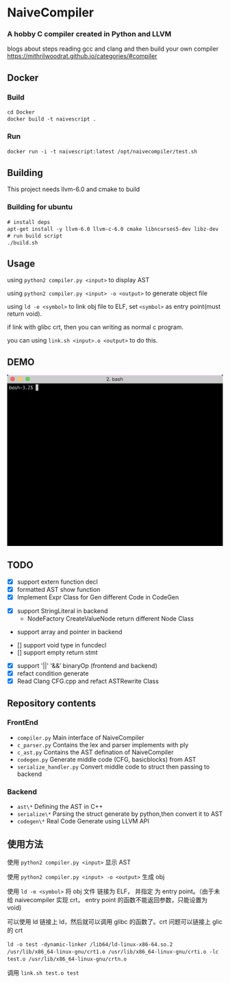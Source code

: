 # NaiveCompiler

### A hobby C compiler created in Python and LLVM

blogs about steps reading gcc and clang and then build your own compiler <https://mithrilwoodrat.github.io/categories/#compiler>

## Docker

### Build

```
cd Docker
docker build -t naivescript .
```

### Run

`docker run -i -t naivescript:latest /opt/naivecompiler/test.sh`

## Building

This project needs llvm-6.0 and cmake to build
 
### Building for ubuntu

```
# install deps
apt-get install -y llvm-6.0 llvm-c-6.0 cmake libncurses5-dev libz-dev
# run build script
./build.sh
```

## Usage

using `python2 compiler.py <input>` to display AST

using `python2 compiler.py <input> -o <output>` to generate object file

using `ld -e <symbol>` to link obj file to ELF, set `<symbol>` as entry point(must return void).

if link with glibc crt, then you can writing as normal c program.

you can using `link.sh <input>.o <output>` to do this.

## DEMO
 ![image](https://github.com/Mithrilwoodrat/naivecompiler/blob/master/demo/demo.gif)

## TODO
 - [x] support extern function decl
 - [x] formatted AST show function
 - [x] Implement Expr Class for Gen different Code in CodeGen 
 * [x] support StringLiteral in backend 
   - NodeFactory CreateValueNode return different Node Class
 * support array and pointer in backend
 - [] support void type in funcdecl
 - [] support empty return stmt
 - [x] support '||' '&&' binaryOp (frontend and backend)
 - [x] refact condition generate
 - [x] Read Clang CFG.cpp and refact ASTRewrite Class

## Repository contents

### FrontEnd
* `compiler.py` Main interface of NaiveCompiler
* `c_parser.py` Contains the lex and parser implements with ply
* `c_ast.py` Contains the AST defination of NaiveCompiler
* `codegen.py` Generate middle code (CFG, basicblocks) from AST
* `serialize_handler.py` Convert middle code to struct then passing to backend

### Backend

* `ast\*` Defining the AST in C++
* `serialize\*` Parsing the struct generate by python,then convert it to AST
* `codegen\*` Real Code Generate using LLVM API 

## 使用方法

使用 `python2 compiler.py <input>` 显示 AST

使用 `python2 compiler.py <input> -o <output>` 生成 obj

使用 `ld -e <symbol>` 将 obj 文件 链接为 ELF， 并指定 <symbol> 为 entry point。（由于未给 naivecompiler 实现 crt， entry point 的函数不能返回参数，只能设置为 void)

可以使用 ld 链接上 ld，然后就可以调用 glibc 的函数了。crt 问题可以链接上 glic 的 crt

`ld -o test -dynamic-linker /lib64/ld-linux-x86-64.so.2 /usr/lib/x86_64-linux-gnu/crt1.o /usr/lib/x86_64-linux-gnu/crti.o -lc test.o /usr/lib/x86_64-linux-gnu/crtn.o`

调用 `link.sh test.o test`
